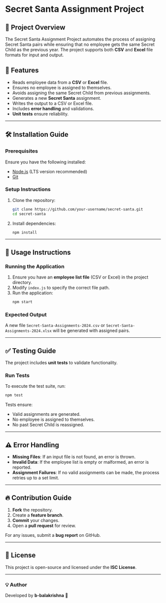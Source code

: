 # Secret Santa Assignment Project

## 📌 Project Overview
The Secret Santa Assignment Project automates the process of assigning Secret Santa pairs while ensuring that no employee gets the same Secret Child as the previous year. The project supports both **CSV** and **Excel** file formats for input and output.

## 🚀 Features
- Reads employee data from a **CSV** or **Excel** file.
- Ensures no employee is assigned to themselves.
- Avoids assigning the same Secret Child from previous assignments.
- Generates a new **Secret Santa** assignment.
- Writes the output to a CSV or Excel file.
- Includes **error handling** and validations.
- **Unit tests** ensure reliability.

---

## 🛠️ Installation Guide

### **Prerequisites**
Ensure you have the following installed:
- [Node.js](https://nodejs.org/) (LTS version recommended)
- [Git](https://git-scm.com/)

### **Setup Instructions**
1. Clone the repository:
   ```sh
   git clone https://github.com/your-username/secret-santa.git
   cd secret-santa
   ```
2. Install dependencies:
   ```sh
   npm install
   ```

---

## 📖 Usage Instructions

### **Running the Application**
1. Ensure you have an **employee list file** (CSV or Excel) in the project directory.
2. Modify `index.js` to specify the correct file path.
3. Run the application:
   ```sh
   npm start
   ```

### **Expected Output**
A new file `Secret-Santa-Assignments-2024.csv` or `Secret-Santa-Assignments-2024.xlsx` will be generated with assigned pairs.

---

## ✅ Testing Guide
The project includes **unit tests** to validate functionality.

### **Run Tests**
To execute the test suite, run:
```sh
npm test
```

Tests ensure:
- Valid assignments are generated.
- No employee is assigned to themselves.
- No past Secret Child is reassigned.

---

## ⚠️ Error Handling
- **Missing Files**: If an input file is not found, an error is thrown.
- **Invalid Data**: If the employee list is empty or malformed, an error is reported.
- **Assignment Failures**: If no valid assignments can be made, the process retries up to a set limit.

---

## 🔥 Contribution Guide
1. **Fork** the repository.
2. Create a **feature branch**.
3. **Commit** your changes.
4. Open a **pull request** for review.

For any issues, submit a **bug report** on GitHub.

---

## 📝 License
This project is open-source and licensed under the **ISC License**.

---

### 💡 **Author**
Developed by **b-balakrishna** 🚀

